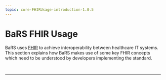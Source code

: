 ```yaml
---
topic: core-FHIRUsage-introduction-1.0.5
---
```


# BaRS FHIR Usage

BaRS uses [FHIR](https://digital.nhs.uk/services/fhir-uk-core) to achieve interoperability between healthcare IT systems. This section explains how BaRS makes use of some key FHIR concepts which need to be understood by developers implementing the standard.  

<br>
<hr>
